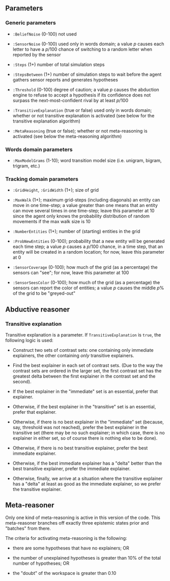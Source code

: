 ## Parameters

### Generic parameters

- `:BeliefNoise` (0-100) not used

- `:SensorNoise` (0-100) used only in words domain; a value *p* causes
  each letter to have a *p*/100 chance of switching to a random letter
  when reported by the sensor

- `:Steps` (1+) number of total simulation steps

- `:StepsBetween` (1+) number of simulation steps to wait before the
  agent gathers sensor reports and generates hypotheses

- `:Threshold` (0-100) degree of caution; a value *p* causes the
  abduction engine to refuse to accept a hypothesis if its confidence
  does not surpass the next-most-confident rival by at least *p*/100

- `:TransitiveExplanation` (true or false) used only in words domain;
  whether or not transitive explanation is activated (see below for
  the transitive explanation algorithm)

- `:MetaReasoning` (true or false); whether or not meta-reasoning is
  activated (see below the meta-reasoning algorithm)

### Words domain parameters

- `:MaxModelGrams` (1-10); word transition model size (i.e. unigram,
  bigram, trigram, etc.)

### Tracking domain parameters

- `:GridHeight`, `:GridWidth` (1+); size of grid

- `:MaxWalk` (1+); maximum grid-steps (including diagonals) an entity
  can move in one time-step; a value greater than one means that an
  entity can move several times in one time-step; leave this parameter
  at 10 since the agent only knows the probability distribution of
  random movements if the max walk size is 10

- `:NumberEntities` (1+); number of (starting) entities in the grid

- `:ProbNewEntities` (0-100); probability that a new entity will be
  generated each time step; a value *p* causes a *p*/100 chance, in a
  time step, that an entity will be created in a random location; for
  now, leave this parameter at 0

- `:SensorCoverage` (0-100); how much of the grid (as a percentage)
  the sensors can "see"; for now, leave this parameter at 100

- `:SensorSeesColor` (0-100); how much of the grid (as a percentage)
  the sensors can report the color of entities; a value *p* causes the
  middle *p*% of the grid to be "greyed-out"

## Abductive reasoner

### Transitive explanation

Transitive explanation is a parameter. If `TransitiveExplanation` is
`true`, the following logic is used:

  - Construct two sets of contrast sets: one containing only immediate
    explainers, the other containing *only* transitive explainers.

  - Find the best explainer in each set of contrast sets. (Due to the
    way the contrast sets are ordered in the larger set, the first
    contrast set has the greatest delta between the first explainer in
    the contrast set and the second).

  - If the best explainer in the "immediate" set is an essential,
    prefer that explainer.

  - Otherwise, if the best explainer in the "transitive" set is an
    essential, prefer that explainer.

  - Otherwise, if there is no best explainer in the "immediate" set
    (because, say, threshold was not reached), prefer the best
    explainer in the transitive set (there may be no such explainer;
    in which case, there is no explainer in either set, so of course
    there is nothing else to be done).

  - Otherwise, if there is no best transitive explainer, prefer the
    best immediate explainer.

  - Otherwise, if the best immediate explainer has a "delta" better
    than the best transitive explainer, prefer the immediate
    explainer.

  - Otherwise, finally, we arrive at a situation where the transitive
    explainer has a "delta" at least as good as the immediate
    explainer, so we prefer the transitive explainer.

## Meta-reasoner

Only one kind of meta-reasoning is active in this version of the
code. This meta-reasoner branches off exactly three epistemic states
prior and "batches" from there.

The criteria for activating meta-reasoning is the following:

  - there are some hypotheses that have no explainers; OR

  - the number of unexplained hypotheses is greater than 10% of the
    total number of hypotheses; OR

  - the "doubt" of the workspace is greater than 0.10